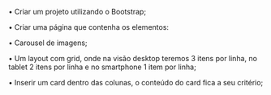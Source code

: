 • Criar um projeto utilizando o Bootstrap;

• Criar uma página que contenha os elementos:

• Carousel de imagens;

• Um layout com grid, onde na visão desktop teremos 3 itens por linha, no tablet 2 itens por linha e no smartphone 1 item por linha;

• Inserir um card dentro das colunas, o conteúdo do card fica a seu critério;
